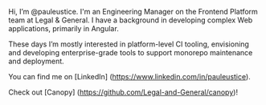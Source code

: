 Hi, I’m @pauleustice. I'm an Engineering Manager on the Frontend Platform team at Legal & General. I have a background in developing complex Web applications, primarily in Angular.

These days I’m mostly interested in platform-level CI tooling, envisioning and developing enterprise-grade tools to support monorepo maintenance and deployment.

You can find me on [LinkedIn] (https://www.linkedin.com/in/pauleustice).

Check out [Canopy] (https://github.com/Legal-and-General/canopy)!
